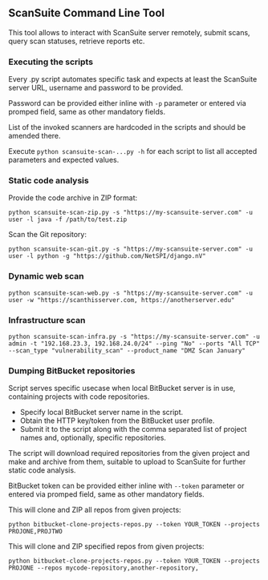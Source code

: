 ## ScanSuite Command Line Tool

This tool allows to interact with ScanSuite server remotely, submit scans, query scan statuses, retrieve reports etc.

### Executing the scripts

Every .py script automates specific task and expects at least the ScanSuite server URL, username and password to be provided.

Password can be provided either inline with `-p` parameter or entered via promped field, same as other mandatory fields.

List of the invoked scanners are hardcoded in the scripts and should be amended there.

Execute `python scansuite-scan-...py -h` for each script to list all accepted parameters and expected values.

### Static code analysis

Provide the code archive in ZIP format:

```
python scansuite-scan-zip.py -s "https://my-scansuite-server.com" -u user -l java -f /path/to/test.zip
```

Scan the Git repository:

```
python scansuite-scan-git.py -s "https://my-scansuite-server.com" -u user -l python -g "https://github.com/NetSPI/django.nV"
```

### Dynamic web scan

```
python scansuite-scan-web.py -s "https://my-scansuite-server.com" -u user -w "https://scanthisserver.com, https://anotherserver.edu"

```

### Infrastructure scan

```
python scansuite-scan-infra.py -s "https://my-scansuite-server.com" -u admin -t "192.168.23.3, 192.168.24.0/24" --ping "No" --ports "All TCP" --scan_type "vulnerability_scan" --product_name "DMZ Scan January"
```

### Dumping BitBucket repositories

Script serves specific usecase when local BitBucket server is in use, containing projects with code repositories.

* Specify local BitBucket server name in the script.
* Obtain the HTTP key/token from the BitBucket user profile.
* Submit it to the script along with the comma separated list of project names and, optionally, specific repositories.

The script will download required repositories from the given project and make and archive from them, suitable to upload to ScanSuite for further static code analysis.

BitBucket token can be provided either inline with `--token` parameter or entered via promped field, same as other mandatory fields.

This will clone and ZIP all repos from given projects:

```
python bitbucket-clone-projects-repos.py --token YOUR_TOKEN --projects PROJONE,PROJTWO
```

This will clone and ZIP specified repos from given projects:

```
python bitbucket-clone-projects-repos.py --token YOUR_TOKEN --projects PROJONE --repos mycode-repository,another-repository,
```

